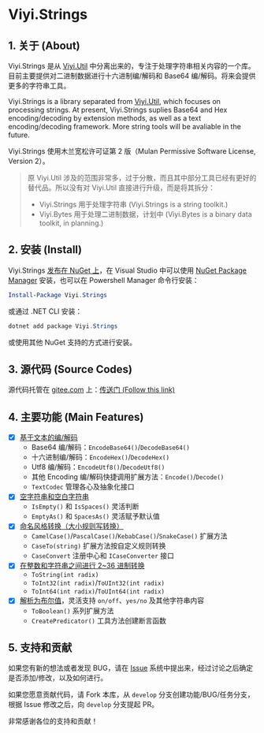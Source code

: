 # Viyi.Strings

## 1. 关于 (About)

Viyi.Strings 是从 [Viyi.Util][viyi_util] 中分离出来的，专注于处理字符串相关内容的一个库。目前主要提供对二进制数据进行十六进制编/解码和 Base64 编/解码。将来会提供更多的字符串工具。

Viyi.Strings is a library separated from [Viyi.Util][viyi_util], which focuses on processing strings. At present, Viyi.Strings suplies Base64 and Hex encoding/decoding by extension methods, as  well as a text encoding/decoding framework. More string tools will be avaliable in the future.

Viyi.Strings 使用木兰宽松许可证第 2 版（Mulan Permissive Software License, Version 2）。

> 原 Viyi.Util 涉及的范围非常多，过于分散，而且其中部分工具已经有更好的替代品。所以没有对 Viyi.Util 直接进行升级，而是将其拆分：
>
> - Viyi.Strings 用于处理字符串 (Viyi.Strings is a string toolkit.)
> - Viyi.Bytes 用于处理二进制数据，计划中 (Viyi.Bytes is a binary data toolkit, in planning.)

## 2. 安装 (Install)

Viyi.Strings [发布在 NuGet 上][viyi_strings]，在 Visual Studio 中可以使用 [NuGet Package Manager][vs_nuget] 安装，也可以在 Powershell Manager 命令行安装：

```powershell
Install-Package Viyi.Strings
```

或通过 .NET CLI  安装：

```powershell
dotnet add package Viyi.Strings
```

或使用其他 NuGet 支持的方式进行安装。

## 3. 源代码 (Source Codes)

源代码托管在 [gitee.com](https://gitee.com/) 上：[传送门 (Follow this link)](https://gitee.com/jamesfancy/viyi-strings)

## 4. 主要功能 (Main Features)

- [x] [基于文本的编/解码](https://gitee.com/jamesfancy/viyi-strings/wikis/%E6%96%87%E6%9C%AC%E7%BC%96%E7%A0%81%E5%92%8C%E8%A7%A3%E7%A0%81%20(Viyi.Strings.Codec))
    - Base64 编/解码：`EncodeBase64()`/`DecodeBase64()`
    - 十六进制编/解码：`EncodeHex()`/`DecodeHex()`
    - Utf8 编/解码：`EncodeUtf8()`/`DecodeUtf8()`
    - 其他 Encoding 编/解码快捷调用扩展方法：`Encode()`/`Decode()`
    - `TextCodec` 管理各心及抽象化接口
- [x] [空字符串和空白字符串](https://gitee.com/jamesfancy/viyi-strings/wikis/%E7%A9%BA%E5%AD%97%E7%AC%A6%E4%B8%B2%E5%92%8C%E7%A9%BA%E7%99%BD%E5%AD%97%E7%AC%A6%E4%B8%B2)
    - `IsEmpty()` 和 `IsSpaces()` 灵活判断
    - `EmptyAs()` 和 `SpacesAs()` 灵活赋予默认值
- [x] [命名风格转换（大小规则写转换）](https://gitee.com/jamesfancy/viyi-strings/wikis/%E5%91%BD%E5%90%8D%E9%A3%8E%E6%A0%BC%E8%BD%AC%E6%8D%A2%20CaseConvert)
    - `CamelCase()`/`PascalCase()`/`KebabCase()`/`SnakeCase()` 扩展方法
    - `CaseTo(string)` 扩展方法按自定义规则转换
    - `CaseConvert` 注册中心和 `ICaseConverter` 接口
- [x] [在整数和字符串之间进行 2~36 进制转换](https://gitee.com/jamesfancy/viyi-strings/wikis/%E6%95%B4%E6%95%B0%E7%9A%84%E8%BF%9B%E5%88%B6%E8%BD%AC%E6%8D%A2)
    - `ToString(int radix)`
    - `ToInt32(int radix)`/`ToUInt32(int radix)`
    - `ToInt64(int radix)`/`ToUInt64(int radix)`
- [x] [解析为布尔值](https://gitee.com/jamesfancy/viyi-strings/wikis/%E8%A7%A3%E6%9E%90%E4%B8%BA%E5%B8%83%E5%B0%94%E7%B1%BB%E5%9E%8B%20(bool))，灵活支持 `on/off`、`yes/no` 及其他字符串内容
    - `ToBoolean()` 系列扩展方法
    - `CreatePredicator()` 工具方法创建断言函数

## 5. 支持和贡献

如果您有新的想法或者发现 BUG，请在 [Issue](https://gitee.com/jamesfancy/viyi-strings/issues) 系统中提出来，经过讨论之后确定是否添加/修改，以及如何进行。

如果您愿意贡献代码，请 Fork 本库，从 `develop` 分支创建功能/BUG/任务分支，根据 Issue 修改之后，向 `develop` 分支提起 PR。

非常感谢各位的支持和贡献！



[viyi_util]: https://www.nuget.org/packages/Viyi.Util/	"Viyi.Util"
[viyi_strings]: https://www.nuget.org/packages/Viyi.Strings/	"Viyi.Strings in NuGet"
[argumentnullexception]: https://docs.microsoft.com/dotnet/api/system.argumentnullexception "ArgumentNullException"
[argumentexception]: https://docs.microsoft.com/dotnet/api/system.argumentexception	" ArgumentException"
[notsupportedexception]: https://docs.microsoft.com/dotnet/api/system.notsupportedexception	"NotSupportedException"
[vs_nuget]: https://docs.microsoft.com/zh-cn/nuget/consume-packages/install-use-packages-visual-studio

